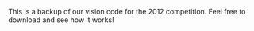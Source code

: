 This is a backup of our vision code for the 2012 competition.  Feel free to download and see how it works!